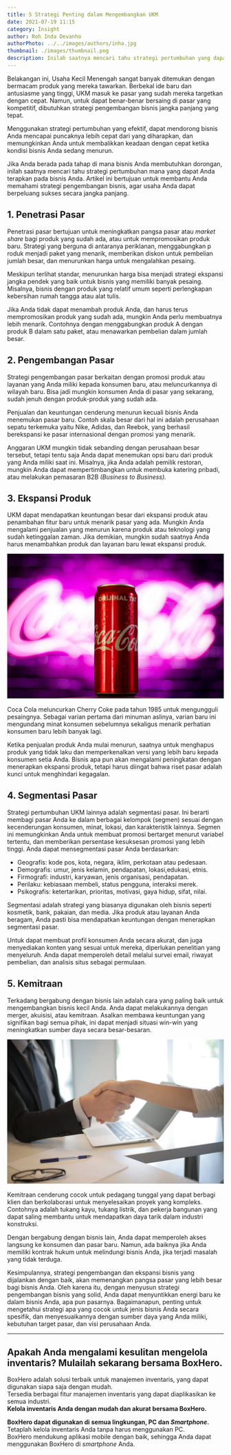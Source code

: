 ```yaml
---
title: 5 Strategi Penting dalam Mengembangkan UKM
date: 2021-07-19 11:15
category: Insight
author: Roh Inda Devanho
authorPhoto: ../../images/authors/inho.jpg
thumbnail: ./images/thumbnail.png
description: Inilah saatnya mencari tahu strategi pertumbuhan yang dapat Anda terapkan pada bisnis Anda!
---
```


Belakangan ini, Usaha Kecil Menengah sangat banyak ditemukan dengan bermacam produk yang mereka tawarkan. Berbekal ide baru dan antusiasme yang tinggi, UKM masuk ke pasar yang sudah mereka targetkan dengan cepat. Namun, untuk dapat benar-benar bersaing di pasar yang kompetitif, dibutuhkan strategi pengembangan bisnis jangka panjang yang tepat.

Menggunakan strategi pertumbuhan yang efektif, dapat mendorong bisnis Anda mencapai puncaknya lebih cepat dari yang diharapkan, dan memungkinkan Anda untuk membalikkan keadaan dengan cepat ketika kondisi bisnis Anda sedang menurun.

Jika Anda berada pada tahap di mana bisnis Anda membutuhkan dorongan, inilah saatnya mencari tahu strategi pertumbuhan mana yang dapat Anda terapkan pada bisnis Anda. Artikel ini bertujuan untuk membantu Anda memahami strategi pengembangan bisnis, agar usaha Anda dapat berpeluang sukses secara jangka panjang.

## 1. Penetrasi Pasar

Penetrasi pasar bertujuan untuk meningkatkan pangsa pasar atau _market share_ bagi produk yang sudah ada, atau untuk mempromosikan produk baru. Strategi yang berguna di antaranya periklanan, menggabungkan p
roduk menjadi paket yang menarik, memberikan diskon untuk pembelian jumlah besar, dan menurunkan harga untuk mengalahkan pesaing.

Meskipun terlihat standar, menurunkan harga bisa menjadi strategi ekspansi jangka pendek yang baik untuk bisnis yang memiliki banyak pesaing. Misalnya, bisnis dengan produk yang relatif umum seperti perlengkapan kebersihan rumah tangga atau alat tulis.

Jika Anda tidak dapat menambah produk Anda, dan harus terus mempromosikan produk yang sudah ada, mungkin Anda perlu membuatnya lebih menarik. Contohnya dengan menggabungkan produk A dengan produk B dalam satu paket, atau menawarkan pembelian dalam jumlah besar.

## 2. Pengembangan Pasar

Strategi pengembangan pasar berkaitan dengan promosi produk atau layanan yang Anda miliki kepada konsumen baru, atau meluncurkannya di wilayah baru. Bisa jadi mungkin konsumen Anda di pasar yang sekarang, sudah jenuh dengan produk-produk yang sudah ada.

Penjualan dan keuntungan cenderung menurun kecuali bisnis Anda menemukan pasar baru. Contoh skala besar dari hal ini adalah perusahaan sepatu terkemuka yaitu Nike, Adidas, dan Reebok, yang berhasil berekspansi ke pasar internasional dengan promosi yang menarik.

Anggaran UKM mungkin tidak sebanding dengan perusahaan besar tersebut, tetapi tentu saja Anda dapat menemukan opsi baru dari produk yang Anda miliki saat ini. Misalnya, jika Anda adalah pemilik restoran, mungkin Anda dapat mempertimbangkan untuk membuka katering pribadi, atau melakukan pemasaran B2B _(Business to Business)._

## 3. Ekspansi Produk

UKM dapat mendapatkan keuntungan besar dari ekspansi produk atau penambahan fitur baru untuk menarik pasar yang ada. Mungkin Anda mengalami penjualan yang menurun karena produk atau teknologi yang sudah ketinggalan zaman. Jika demikian, mungkin sudah saatnya Anda harus menambahkan produk dan layanan baru lewat ekspansi produk.

![Ekspansi produk Coca Cola](./images/1.png)

Coca Cola meluncurkan Cherry Coke pada tahun 1985 untuk mengungguli pesaingnya. Sebagai varian pertama dari minuman aslinya, varian baru ini mengundang minat konsumen sebelumnya sekaligus menarik perhatian konsumen baru lebih banyak lagi.

Ketika penjualan produk Anda mulai menurun, saatnya untuk menghapus produk yang tidak laku dan memperkenalkan versi yang lebih baru kepada konsumen setia Anda. Bisnis apa pun akan mengalami peningkatan dengan menerapkan ekspansi produk, tetapi harus diingat bahwa riset pasar adalah kunci untuk menghindari kegagalan.

## 4. Segmentasi Pasar

Strategi pertumbuhan UKM lainnya adalah segmentasi pasar. Ini berarti membagi pasar Anda ke dalam berbagai kelompok (segmen) sesuai dengan kecenderungan konsumen, minat, lokasi, dan karakteristik lainnya. Segmen ini memungkinkan Anda untuk membuat promosi bertarget menurut variabel tertentu, dan memberikan persentase kesuksesan promosi yang lebih tinggi. Anda dapat mensegmentasi pasar Anda berdasarkan:

- Geografis: kode pos, kota, negara, iklim, perkotaan atau pedesaan.
- Demografis: umur, jenis kelamin, pendapatan, lokasi,edukasi, etnis.
- Firmografi: industri, karyawan, jenis organisasi, pendapatan.
- Perilaku: kebiasaan membeli, status pengguna, interaksi merek.
- Psikografis: ketertarikan, prioritas, motivasi, gaya hidup, sifat, nilai.

Segmentasi adalah strategi yang biasanya digunakan oleh bisnis seperti kosmetik, bank, pakaian, dan media. Jika produk atau layanan Anda beragam, Anda pasti bisa mendapatkan keuntungan dengan menerapkan segmentasi pasar.

Untuk dapat membuat profil konsumen Anda secara akurat, dan juga menyediakan konten yang sesuai untuk mereka, diperlukan penelitian yang menyeluruh. Anda dapat memperoleh detail melalui survei email, riwayat pembelian, dan analisis situs sebagai permulaan.

## 5. Kemitraan

Terkadang bergabung dengan bisnis lain adalah cara yang paling baik untuk mengembangkan bisnis kecil Anda. Anda dapat melakukannya dengan merger, akuisisi, atau kemitraan. Asalkan membawa keuntungan yang signifikan bagi semua pihak, ini dapat menjadi situasi win-win yang meningkatkan sumber daya secara besar-besaran.

![Jalin kerja sama](./images/2.png)

Kemitraan cenderung cocok untuk pedagang tunggal yang dapat berbagi klien dan berkolaborasi untuk menyelesaikan proyek yang kompleks. Contohnya adalah tukang kayu, tukang listrik, dan pekerja bangunan yang dapat saling membantu untuk mendapatkan daya tarik dalam industri konstruksi.

Dengan bergabung dengan bisnis lain, Anda dapat memperoleh akses langsung ke konsumen dan pasar baru. Namun, ada baiknya jika Anda memiliki kontrak hukum untuk melindungi bisnis Anda, jika terjadi masalah yang tidak terduga.

Kesimpulannya, strategi pengembangan dan ekspansi bisnis yang dijalankan dengan baik, akan memenangkan pangsa pasar yang lebih besar bagi bisnis Anda. Oleh karena itu, dengan menyusun strategi pengembangan bisnis yang solid, Anda dapat menyuntikkan energi baru ke dalam bisnis Anda, apa pun pasarnya. Bagaimanapun, penting untuk mengetahui strategi apa yang cocok untuk jenis bisnis Anda secara spesifik, dan menyesuaikannya dengan sumber daya yang Anda miliki, kebutuhan target pasar, dan visi perusahaan Anda.

---

## Apakah Anda mengalami kesulitan mengelola inventaris? Mulailah sekarang bersama BoxHero.

BoxHero adalah solusi terbaik untuk manajemen inventaris, yang dapat digunakan siapa saja dengan mudah.<br/>
Tersedia berbagai fitur manajemen inventaris yang dapat diaplikasikan ke semua industri.<br/>
**Kelola inventaris Anda dengan mudah dan akurat bersama BoxHero.**

<tip-box>

**BoxHero dapat digunakan di semua lingkungan, PC dan *Smartphone*.**<br/>
Tetaplah kelola inventaris Anda tanpa harus menggunakan PC.<br/>
BoxHero mendukung aplikasi mobile dengan baik, sehingga Anda dapat menggunakan BoxHero di *smartphone* Anda.

</tip-box>
